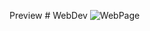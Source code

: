Preview # WebDev
![WebPage](https://github.com/Tthananan/WebDev/assets/139062535/b06bf08b-aba3-422a-9bfc-b68ab828f6b9)

